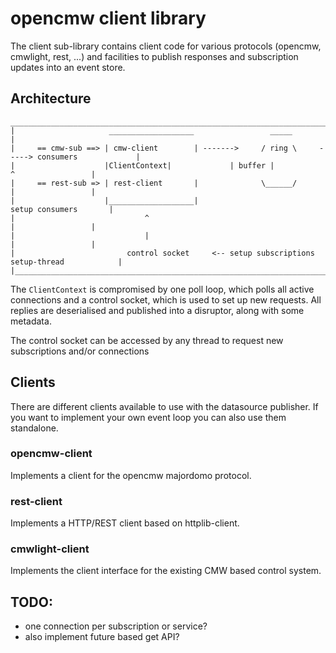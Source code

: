 # opencmw client library

The client sub-library contains client code for various protocols (opencmw, cmwlight, rest, ...) and facilities to
publish responses and subscription updates into an event store.

## Architecture

``` 
___________________________________________________________________________________________________
|                     ___________________                 _____                                   |
|     == cmw-sub ==> | cmw-client        | ------->     / ring \     -----> consumers             |
|                    |ClientContext|             | buffer |               ^                 |
|     == rest-sub => | rest-client       |              \______/                |                 |
|                    |___________________|                                  setup consumers       |
|                             ^                                                 |                 |
|                             |                                                 |                 |
|                         control socket     <-- setup subscriptions      setup-thread            |
|_________________________________________________________________________________________________|
```

The `ClientContext` is compromised by one poll loop, which polls all active connections and a control socket, 
which is used to set up new requests. All replies are deserialised and published into a disruptor, along with some
metadata.

The control socket can be accessed by any thread to request new subscriptions and/or connections

## Clients
There are different clients available to use with the datasource publisher. If you want to implement your own event
loop you can also use them standalone.

### opencmw-client
Implements a client for the opencmw majordomo protocol.

### rest-client
Implements a HTTP/REST client based on httplib-client.

### cmwlight-client
Implements the client interface for the existing CMW based control system.

## TODO:
- one connection per subscription or service?
- also implement future based get API?